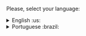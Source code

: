  Please, select your language:

 <details>
  <summary>English :us: </summary>
   
# Trybe Tunes

## Description
This is a project where it allows users to search and discover their favorite music.

## Online Access
You can try the project online [by clicking here](https://trybe-tunes-samuelsfeirs-projects.vercel.app/).

## Project Structure
- **src/components:** Reusable React components.
- **src/services:** Functions to interact with external APIs.
- **src/tests:** Automated tests for components.

## Functionalities
- **Login Page:** Users can log in to access exclusive features.
- **Song Search:** Explore and find your favorite songs.
- **Album Details:** View songs from a specific album.
- **User Profile:** View your information and edit your profile.

## Technologies Used
- React
- React Router
- TypeScript
- Music API
- User API

## Contribution
Contributions are welcome! Feel free to open issues and submit pull requests.
  </details>

  

 <details>
  <summary>Portuguese :brazil: </summary>

  
# Trybe Tunes

## Descrição
Este é um projeto onde permite aos usuários pesquisar e descobrir suas músicas favoritas.

## Acesso Online
Você pode experimentar o projeto online [clicando aqui](https://trybe-tunes-samuelsfeirs-projects.vercel.app/).

## Estrutura do Projeto
- **src/components:** Componentes React reutilizáveis.
- **src/services:** Funções para interagir com APIs externas.
- **src/tests:** Testes automatizados para os componentes.

## Funcionalidades
- **Página de Login:** Os usuários podem fazer login para acessar funcionalidades exclusivas.
- **Pesquisa de Músicas:** Explore e encontre suas músicas favoritas.
- **Detalhes do Álbum:** Visualize as músicas de um álbum específico.
- **Perfil do Usuário:** Veja suas informações e edite seu perfil.

## Tecnologias Utilizadas
- React
- React Router
- TypeScript
- API de Músicas
- API de Usuários

## Contribuição
Contribuições são bem-vindas! Sinta-se à vontade para abrir problemas (issues) e enviar pull requests.

  </details>

